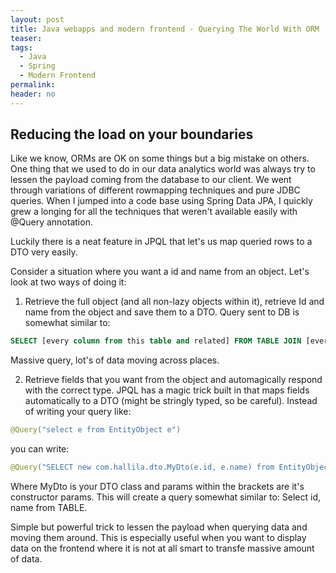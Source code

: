 ```yaml
---
layout: post
title: Java webapps and modern frontend - Querying The World With ORM
teaser:
tags:
  - Java
  - Spring
  - Modern Frontend
permalink:
header: no
---
```


## Reducing the load on your boundaries

Like we know, ORMs are OK on some things but a big mistake on others.
One thing that we used to do in our data analytics world was always try to lessen the payload coming from the database to our client. We went through variations of different rowmapping techniques and pure JDBC queries. When I jumped into a code base using Spring Data JPA, I quickly grew a longing for all the techniques that weren't available easily with @Query annotation.

Luckily there is a neat feature in JPQL that let's us map queried rows to a DTO very easily.

Consider a situation where you want a id and name from an object. Let's look at two ways of doing it:

1. Retrieve the full object (and all non-lazy objects within it), retrieve Id and name from the object and save them to a DTO.
Query sent to DB is somewhat similar to:
```sql
SELECT [every column from this table and related] FROM TABLE JOIN [every related TABLE]
```
Massive query, lot's of data moving across places.

2. Retrieve fields that you want from the object and automagically respond with the correct type.
JPQL has a magic trick built in that maps fields automatically to a DTO (might be stringly typed, so be careful).
Instead of writing your query like:
```java
@Query("select e from EntityObject e")
```
you can write:
```java
@Query("SELECT new com.hallila.dto.MyDto(e.id, e.name) from EntityObject e")
```

Where MyDto is your DTO class and params within the brackets are it's constructor params.
This will create a query somewhat similar to: Select id, name from TABLE.

Simple but powerful trick to lessen the payload when querying data and moving them around. This is especially useful when you want to display data on the frontend where it is not at all smart to transfe massive amount of data.
